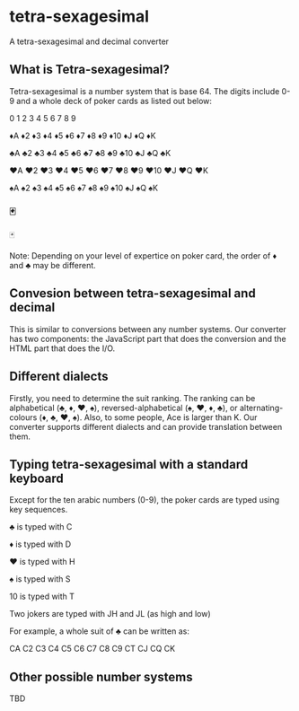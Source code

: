# tetra-sexagesimal
A tetra-sexagesimal and decimal converter

## What is Tetra-sexagesimal?

Tetra-sexagesimal is a number system that is base 64. 
The digits include 0-9 and a whole deck of poker cards as listed out below:

0 1 2 3 4 5 6 7 8 9

♦️A ♦️2 ♦️3 ♦️4 ♦️5 ♦️6 ♦️7 ♦️8 ♦️9 ♦️10 ♦️J ♦️Q ♦️K

♣️A ♣️2 ♣️3 ♣️4 ♣️5 ♣️6 ♣️7 ♣️8 ♣️9 ♣️10 ♣️J ♣️Q ♣️K

♥️A ♥️2 ♥️3 ♥️4 ♥️5 ♥️6 ♥️7 ♥️8 ♥️9 ♥️10 ♥️J ♥️Q ♥️K

♠️A ♠️2 ♠️3 ♠️4 ♠️5 ♠️6 ♠️7 ♠️8 ♠️9 ♠️10 ♠️J ♠️Q ♠️K

### 🃏
🃏

Note: Depending on your level of expertice on poker card, the order of ♦️ and ♣️ may be different.

## Convesion between tetra-sexagesimal and decimal

This is similar to conversions between any number systems.
Our converter has two components: the JavaScript part that does the conversion and the HTML part that does the I/O.

## Different dialects

Firstly, you need to determine the suit ranking.
The ranking can be alphabetical (♣️, ♦️, ♥️, ♠️), reversed-alphabetical (♠️, ♥️, ♦️, ♣️), or alternating-colours (♦️, ♣️, ♥️, ♠️).
Also, to some people, Ace is larger than K.
Our converter supports different dialects and can provide translation between them. 

## Typing tetra-sexagesimal with a standard keyboard

Except for the ten arabic numbers (0-9), the poker cards are typed using key sequences. 

♣️ is typed with C

♦️ is typed with D

♥️ is typed with H

♠️ is typed with S

10 is typed with T

Two jokers are typed with JH and JL (as high and low)

For example, a whole suit of ♣️ can be written as:

CA C2 C3 C4 C5 C6 C7 C8 C9 CT CJ CQ CK

## Other possible number systems

TBD
